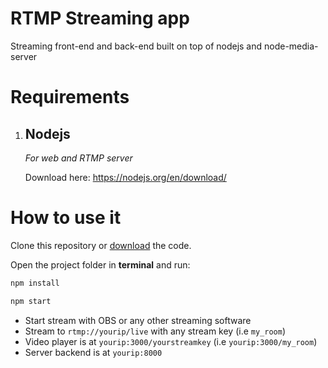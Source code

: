 # RTMP Streaming app

Streaming front-end and back-end built on top of nodejs and node-media-server

# Requirements
1. ## Nodejs
    *For web and RTMP server*

    Download here: https://nodejs.org/en/download/

# How to use it
Clone this repository or [download](https://github.com/SweetId/rtmp-streaming/archive/master.zip) the code.

Open the project folder in **terminal** and run:

```sh
npm install
```

```sh
npm start
```

* Start stream with OBS or any other streaming software
* Stream to `rtmp://yourip/live` with any stream key (i.e `my_room`)
* Video player is at `yourip:3000/yourstreamkey` (i.e `yourip:3000/my_room`)
* Server backend is at `yourip:8000`